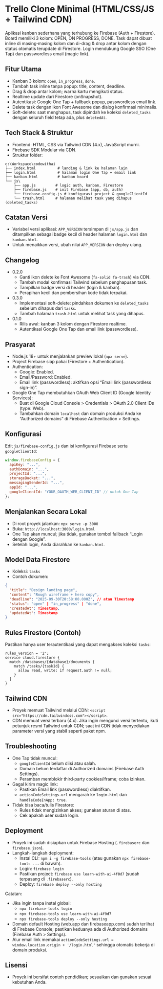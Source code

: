 Trello Clone Minimal (HTML/CSS/JS + Tailwind CDN)
================================================

Aplikasi kanban sederhana yang terhubung ke Firebase (Auth + Firestore).
Board memiliki 3 kolom: OPEN, ON PROGRESS, DONE. Task dapat dibuat inline di
masing‑masing kolom dan di-drag & drop antar kolom dengan status otomatis
terupdate di Firestore. Login mendukung Google SSO (One Tap) dan passwordless
email (magic link).

Fitur Utama
-----------
- Kanban 3 kolom: `open`, `in_progress`, `done`.
- Tambah task inline tanpa popup: title, content, deadline.
- Drag & drop antar kolom; warna kartu mengikuti status.
- Realtime update dari Firestore (onSnapshot).
- Autentikasi: Google One Tap + fallback popup, passwordless email link.
- Delete task dengan ikon Font Awesome dan dialog konfirmasi minimalis.
- Soft-delete: saat menghapus, task dipindah ke koleksi `deleted_tasks` dengan seluruh field tetap ada, plus `deletedAt`.

Tech Stack & Struktur
---------------------
- Frontend: HTML, CSS via Tailwind CDN (4.x), JavaScript murni.
- Firebase SDK Modular via CDN.
- Struktur folder:

```
c:\Workspace\codewithai
├── index.html          # landing & link ke halaman lain
├── login.html          # halaman login One Tap + email link
├── kanban.html         # kanban board
└── js\
    ├── app.js         # logic auth, kanban, Firestore
    ├── firebase.js    # init Firebase (app, db, auth)
    └── firebase-config.js # konfigurasi project & googleClientId
    └── trash.html     # halaman melihat task yang dihapus (deleted_tasks)
```

Catatan Versi
-------------
- Variabel versi aplikasi: `APP_VERSION` tersimpan di `js/app.js` dan ditampilkan sebagai badge kecil di header halaman `login.html` dan `kanban.html`.
- Untuk menaikkan versi, ubah nilai `APP_VERSION` dan deploy ulang.

Changelog
---------
- 0.2.0
  - Ganti ikon delete ke Font Awesome (`fa-solid fa-trash`) via CDN.
  - Tambah modal konfirmasi Tailwind sebelum penghapusan task.
  - Tampilkan badge versi di header (login & kanban).
  - Perapihan kecil dan pembersihan kode tidak terpakai.
- 0.3.0
  - Implementasi soft-delete: pindahkan dokumen ke `deleted_tasks` sebelum dihapus dari `tasks`.
  - Tambah halaman `trash.html` untuk melihat task yang dihapus.
- 0.1.0
  - Rilis awal: kanban 3 kolom dengan Firestore realtime.
  - Autentikasi Google One Tap dan email link (passwordless).

Prasyarat
---------
- Node.js 18+ untuk menjalankan preview lokal (`npx serve`).
- Project Firebase siap pakai (Firestore + Authentication).
- Authentication:
  - Google: Enabled.
  - Email/Password: Enabled.
  - Email link (passwordless): aktifkan opsi “Email link (passwordless sign‑in)”.
- Google One Tap membutuhkan OAuth Web Client ID (Google Identity Services):
  - Buat di Google Cloud Console > Credentials > OAuth 2.0 Client IDs (type: Web).
  - Tambahkan domain `localhost` dan domain produksi Anda ke “Authorized domains” di Firebase Authentication > Settings.

Konfigurasi
-----------
Edit `js/firebase-config.js` dan isi konfigurasi Firebase serta `googleClientId`:

```js
window.firebaseConfig = {
  apiKey: "...",
  authDomain: "...",
  projectId: "...",
  storageBucket: "...",
  messagingSenderId: "...",
  appId: "...",
  googleClientId: "YOUR_OAUTH_WEB_CLIENT_ID" // untuk One Tap
};
```

Menjalankan Secara Lokal
------------------------
- Di root proyek jalankan: `npx serve -p 3000`
- Buka: `http://localhost:3000/login.html`
- One Tap akan muncul; jika tidak, gunakan tombol fallback “Login dengan Google”.
- Setelah login, Anda diarahkan ke `kanban.html`.

Model Data Firestore
--------------------
- Koleksi: `tasks`
- Contoh dokumen:

```json
{
  "title": "Design landing page",
  "content": "Rough wireframe + hero copy",
  "deadline": "2025-09-30T20:58:00.000Z", // atau Timestamp
  "status": "open" | "in_progress" | "done",
  "createdAt": Timestamp,
  "updatedAt": Timestamp
}
```

Rules Firestore (Contoh)
------------------------
Pastikan hanya user terautentikasi yang dapat mengakses koleksi `tasks`:

```
rules_version = '2';
service cloud.firestore {
  match /databases/{database}/documents {
    match /tasks/{taskId} {
      allow read, write: if request.auth != null;
    }
  }
}
```

Tailwind CDN
------------
- Proyek memuat Tailwind melalui CDN: `<script src="https://cdn.tailwindcss.com"></script>`.
- CDN memuat versi terbaru (4.x). Jika ingin mengunci versi tertentu, ikuti
  petunjuk resmi Tailwind untuk CDN; saat ini CDN tidak menyediakan parameter
  versi yang stabil seperti paket npm.

Troubleshooting
---------------
- One Tap tidak muncul:
  - `googleClientId` belum diisi atau salah.
  - Domain belum terdaftar di Authorized domains (Firebase Auth Settings).
  - Peramban memblokir third‑party cookies/iframe; coba izinkan.
- Gagal kirim magic link:
  - Pastikan Email link (passwordless) diaktifkan.
  - `actionCodeSettings.url` mengarah ke `login.html` dan `handleCodeInApp: true`.
- Tidak bisa baca/tulis Firestore:
  - Rules tidak mengizinkan akses; gunakan aturan di atas.
  - Cek apakah user sudah login.

Deployment
----------
- Proyek ini sudah disiapkan untuk Firebase Hosting (`.firebaserc` dan `firebase.json`).
- Langkah-langkah deployment:
  - Instal CLI: `npm i -g firebase-tools` (atau gunakan `npx firebase-tools ...` di bawah).
  - Login: `firebase login`
  - Pastikan project: `firebase use learn-with-ai-4f0d7` (sudah terpasang di `.firebaserc`).
  - Deploy: `firebase deploy --only hosting`

Catatan:
- Jika ingin tanpa instal global: 
  - `npx firebase-tools login`
  - `npx firebase-tools use learn-with-ai-4f0d7`
  - `npx firebase-tools deploy --only hosting`
- Domain default Hosting (web.app dan firebaseapp.com) sudah terlihat di Firebase Console; pastikan keduanya ada di Authorized domains (Firebase Auth > Settings).
- Alur email link memakai `actionCodeSettings.url = window.location.origin + '/login.html'` sehingga otomatis bekerja di domain produksi.

Lisensi
-------
- Proyek ini bersifat contoh pendidikan; sesuaikan dan gunakan sesuai kebutuhan Anda.